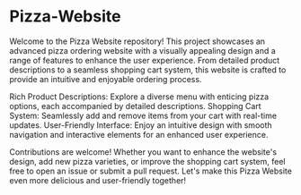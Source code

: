 # Pizza-Website
Welcome to the Pizza Website repository! This project showcases an advanced pizza ordering website with a visually appealing design and a range of features to enhance the user experience. From detailed product descriptions to a seamless shopping cart system, this website is crafted to provide an intuitive and enjoyable ordering process.

Rich Product Descriptions: Explore a diverse menu with enticing pizza options, each accompanied by detailed descriptions.
Shopping Cart System: Seamlessly add and remove items from your cart with real-time updates.
User-Friendly Interface: Enjoy an intuitive design with smooth navigation and interactive elements for an enhanced user experience.

Contributions are welcome! Whether you want to enhance the website's design, add new pizza varieties, or improve the shopping cart system, feel free to open an issue or submit a pull request. Let's make this Pizza Website even more delicious and user-friendly together!
